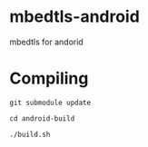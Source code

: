 # mbedtls-android
mbedtls for andorid

# Compiling

    git submodule update

    cd android-build

    ./build.sh
